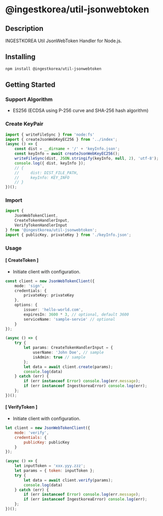 # @ingestkorea/util-jsonwebtoken

## Description
INGESTKOREA Util JsonWebToken Handler for Node.js.

## Installing
```sh
npm install @ingestkorea/util-jsonwebtoken
```

## Getting Started

### Support Algorithm

+ ES256 (ECDSA using P-256 curve and SHA-256 hash algorithm)

### Create KeyPair

```js
import { writeFileSync } from 'node:fs'
import { createJsonWebKeyEC256 } from '../index';
(async () => {
    const dist = __dirname + '/' + 'keyInfo.json';
    const keyInfo = await createJsonWebKeyEC256();
    writeFileSync(dist, JSON.stringify(keyInfo, null, 2), 'utf-8');
    console.log({ dist, keyInfo });
    // {
    //     dist: DIST_FILE_PATH,
    //     keyInfo: KEY_INFO
    // }
})();
```

### Import

```typescript
import {
    JsonWebTokenClient,
    CreateTokenHandlerInput,
    VerifyTokenHandlerInput
} from '@ingestkorea/util-jsonwebtoken';
import { publicKey, privateKey } from './keyInfo.json';
```

### Usage

#### [ CreateToken ] 

+ Initiate client with configuration.

```typescript
const client = new JsonWebTokenClient({
    mode: 'sign',
    credentials: {
        privateKey: privateKey
    },
    options: {
        issuer: 'hello-world.com',
        expiresIn: 3600 * 3, // optional, default 3600
        serviceName: 'sample-servie' // optional
    }
});

(async () => {
    try {
        let params: CreateTokenHandlerInput = {
            userName: 'John Doe', // sample
            isAdmin: true // sample
        };
        let data = await client.create(params);
        console.log(data)
    } catch (err) {
        if (err instanceof Error) console.log(err.message);
        if (err instanceof IngestkoreaError) console.log(err);
    };
})();
```

#### [ VerifyToken ]

+ Initiate client with configuration.

```js
let client = new JsonWebTokenClient({
    mode: 'verify',
    credentials: {
        publicKey: publicKey
    }
});

(async () => {
    let inputToken = 'xxx.yyy.zzz';
    let params = { token: inputToken };
    try {
        let data = await client.verify(params);
        console.log(data)
    } catch (err) {
        if (err instanceof Error) console.log(err.message);
        if (err instanceof IngestkoreaError) console.log(err);
    };
})();
```